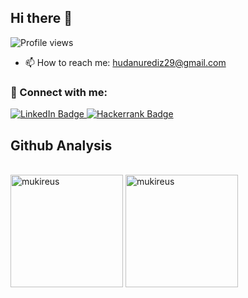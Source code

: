## Hi there 👋

![Profile views](https://komarev.com/ghpvc/?username=Hudanurediz) <br />
- 📫 How to reach me: hudanurediz29@gmail.com

### 📩 Connect with me:
<div id="badges">
  <a href="[your-linkedin-URL](https://www.linkedin.com/in/hudanurediz/)">
    <img src="https://img.shields.io/badge/LinkedIn-blue?style=for-the-badge&logo=linkedin&logoColor=white" alt="LinkedIn Badge"/>
  </a>
  <a href="https://www.hackerrank.com/hudanurediz29">
    <img src="https://img.shields.io/badge/Hackerrank-black?style=for-the-badge&logo=hackerrank&logoColor=white" alt="Hackerrank Badge"/>
  </a>
 </div>
<h2>Github Analysis</h2><br />
<img height="180em" align="center" src="https://github-readme-stats.vercel.app/api?username=Hudanurediz&show_icons=true&locale=en&theme=algolia&include_all_commits=true&count_private=true" alt="mukireus"/>
  <img height="180em" align="center" src="https://github-readme-stats.vercel.app/api/top-langs?username=Hudanurediz&show_icons=true&locale=en&layout=compact&langs_count=8&theme=algolia" alt="mukireus"/>


